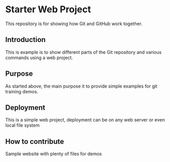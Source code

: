 # Starter Web Project

This repository is for showing how Git and GitHub work together.

## Introduction

This is example is to show different parts of the Git repository and various commands using a web project.

## Purpose

As started above, the main purpose it to provide simple examples for git training demos.

## Deployment

This is a simple web project, deployment can be on any web server or even local file system

## How to contribute

Sample website with plenty of files for demos